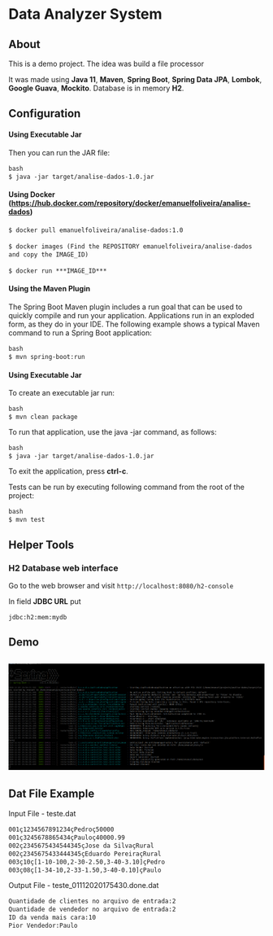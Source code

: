 # Data Analyzer System

## About

This is a demo project. The idea was build a file processor

It was made using **Java 11**, **Maven**, **Spring Boot**, **Spring Data JPA**, **Lombok**, **Google Guava**, **Mockito**. Database is in memory **H2**.

## Configuration

#### Using Executable Jar

Then you can run the JAR file:
```
bash
$ java -jar target/analise-dados-1.0.jar
```
#### Using Docker (https://hub.docker.com/repository/docker/emanuelfoliveira/analise-dados)

```
$ docker pull emanuelfoliveira/analise-dados:1.0

$ docker images (Find the REPOSITORY emanuelfoliveira/analise-dados and copy the IMAGE_ID)

$ docker run ***IMAGE_ID***
```

#### Using the Maven Plugin

The Spring Boot Maven plugin includes a run goal that can be used to quickly compile and run your application. 
Applications run in an exploded form, as they do in your IDE. 
The following example shows a typical Maven command to run a Spring Boot application:
 
```
bash
$ mvn spring-boot:run
``` 

#### Using Executable Jar

To create an executable jar run:

```
bash
$ mvn clean package
``` 

To run that application, use the java -jar command, as follows:

```
bash
$ java -jar target/analise-dados-1.0.jar
```

To exit the application, press **ctrl-c**.

Tests can be run by executing following command from the root of the project:

```
bash
$ mvn test
```

## Helper Tools

### H2 Database web interface

Go to the web browser and visit `http://localhost:8080/h2-console`

In field **JDBC URL** put 
```
jdbc:h2:mem:mydb
```
## Demo
## ![Execution Example](https://github.com/emanuelfoliveira/analise-dados/blob/master/mvn-run-console.png)

## Dat File Example

Input File - teste.dat
```
001ç1234567891234çPedroç50000
001ç3245678865434çPauloç40000.99
002ç2345675434544345çJose da SilvaçRural
002ç2345675433444345çEduardo PereiraçRural
003ç10ç[1-10-100,2-30-2.50,3-40-3.10]çPedro
003ç08ç[1-34-10,2-33-1.50,3-40-0.10]çPaulo
```

Output File - teste_01112020175430.done.dat
```
Quantidade de clientes no arquivo de entrada:2 
Quantidade de vendedor no arquivo de entrada:2 
ID da venda mais cara:10 
Pior Vendedor:Paulo
```
